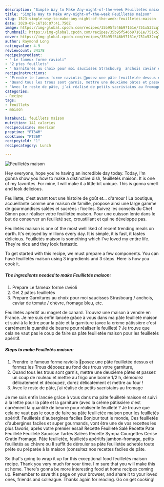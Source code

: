 ```yaml
---
description: "Simple Way to Make Any-night-of-the-week Feuilletés maison"
title: "Simple Way to Make Any-night-of-the-week Feuilletés maison"
slug: 1523-simple-way-to-make-any-night-of-the-week-feuilletes-maison
date: 2020-09-16T16:07:41.750Z
image: https://img-global.cpcdn.com/recipes/35b95f546b97161e/751x532cq70/feuilletes-maison-photo-principale-de-la-recette.jpg
thumbnail: https://img-global.cpcdn.com/recipes/35b95f546b97161e/751x532cq70/feuilletes-maison-photo-principale-de-la-recette.jpg
cover: https://img-global.cpcdn.com/recipes/35b95f546b97161e/751x532cq70/feuilletes-maison-photo-principale-de-la-recette.jpg
author: Raymond Long
ratingvalue: 4.9
reviewcount: 34178
recipeingredient:
- " Le fameux forme ravioli"
- "2 ptes feuillets"
- " Garnitures au choix pour moi saucisses Strasbourg  anchois caviar de tomate  chvre fromage bleu etc"
recipeinstructions:
- "Prendre le fameux forme raviolis 🤣posez une pâte feuilletée dessus et formez les Trous déposez au fond des trous votre garniture,"
- "Quand tous les trous sont garnis, mettre une deuxième pâtes et passez un coup de rouleau et mettre au frigo une bonne 1/2 h, démoulez délicatement et découpez, dorez délicatement et mettre au four !"
- "Avec le reste de pâte, j’ai réalisé de petits sacristains au fromage"
categories:
- Recipe
tags:
- feuillets
- maison

katakunci: feuillets maison 
nutrition: 141 calories
recipecuisine: American
preptime: "PT34M"
cooktime: "PT36M"
recipeyield: "1"
recipecategory: Lunch

---
```



![Feuilletés maison](https://img-global.cpcdn.com/recipes/35b95f546b97161e/751x532cq70/feuilletes-maison-photo-principale-de-la-recette.jpg)

Hey everyone, hope you're having an incredible day today. Today, I'm gonna show you how to make a distinctive dish, feuilletés maison. It is one of my favorites. For mine, I will make it a little bit unique. This is gonna smell and look delicious.

Feuillette, c&#39;est avant tout une histoire de goût et… d&#39;amour ! La boutique, accueillante comme une maison de famille, propose ainsi une large gamme de gourmandises salées et sucrées : ficelles. Suivez les conseils du Chef Simon pour réaliser votre feuilletée maison. Pour une cuisson lente dans le but de conserver un feuilleté sec, croustillant et qui ne développe pas.

Feuilletés maison is one of the most well liked of recent trending meals on earth. It's enjoyed by millions every day. It is simple, it is fast, it tastes delicious. Feuilletés maison is something which I've loved my entire life. They're nice and they look fantastic.


To get started with this recipe, we must prepare a few components. You can have feuilletés maison using 3 ingredients and 3 steps. Here is how you cook it.

<!--inarticleads1-->

##### The ingredients needed to make Feuilletés maison:

1. Prepare  Le fameux forme ravioli
1. Get 2 pâtes feuilletés
1. Prepare  Garnitures au choix pour moi saucisses Strasbourg / anchois, caviar de tomate / chèvre, fromage bleu, etc.


Feuilletés apéritif au magret de canard. Trouvez une maison à vendre en France. Je me suis enfin lancée grâce à vous dans ma pâte feuilleté maison et suivi à la lettre pour la pâte et la garniture (avec la crème pâtissière c&#39;est carrément la quantité de beurre pour réaliser le feuilleté ? Je trouve que cela ne vaut pas le coup de faire sa pâte feuilletée maison pour les feuilletés apéritif. 

<!--inarticleads2-->

##### Steps to make Feuilletés maison:

1. Prendre le fameux forme raviolis 🤣posez une pâte feuilletée dessus et formez les Trous déposez au fond des trous votre garniture,
1. Quand tous les trous sont garnis, mettre une deuxième pâtes et passez un coup de rouleau et mettre au frigo une bonne 1/2 h, démoulez délicatement et découpez, dorez délicatement et mettre au four !
1. Avec le reste de pâte, j’ai réalisé de petits sacristains au fromage


Je me suis enfin lancée grâce à vous dans ma pâte feuilleté maison et suivi à la lettre pour la pâte et la garniture (avec la crème pâtissière c&#39;est carrément la quantité de beurre pour réaliser le feuilleté ? Je trouve que cela ne vaut pas le coup de faire sa pâte feuilletée maison pour les feuilletés apéritif. Feuilletés d&#39;aubergines faciles Bonjour tout le monde, Ces feuilletés d&#39;aubergines faciles et super gourmands, vont être une de vos recettes les plus favoris, après votre premier essai! Recette Feuilleté Salé Recette Pate Feuilleté Feuilleté Saucisse Tartes Salées Recette Sympa Courgettes Cerise Gratin Fromage. Pâte feuilletée, feuilletés apéritifs jambon-fromage, petits feuilletés au chèvre ou Il suffit de dérouler sa pâte feuilletée achetée toute prête ou préparée à la maison (consultez nos recettes faciles de pâte. 

So that's going to wrap it up for this exceptional food feuilletés maison recipe. Thank you very much for your time. I'm sure that you will make this at home. There's gonna be more interesting food at home recipes coming up. Remember to save this page on your browser, and share it to your loved ones, friends and colleague. Thanks again for reading. Go on get cooking!
